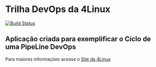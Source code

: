 # Trilha DevOps da 4Linux

<!-- Altere a Flag abaixo com sua URL do Travis -->
[![Build Status](https://travis-ci.org/alanDANTAS2009/DevOpsLab-HelloWorld.svg?branch=master)](https://travis-ci.org/alanDANTAS2009/DevOpsLab-HelloWorld)

## Aplicação criada para exemplificar o Ciclo de uma PipeLine DevOps


Para maiores informações acesse o [Site da 4Linux](https://www.4linux.com.br/cursos/devops)
